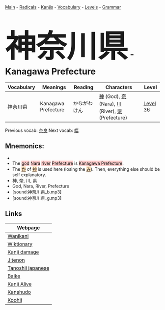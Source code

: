 <style> bigfont {font-size: 100px}</style>
[Main](../README.md) -
[Radicals](../radicals.md) -
[Kanjis](../kanjis.md) -
[Vocabulary](../vocabulary.md) -
[Levels](../levels.md) -
[Grammar](../grammar.md)
# <bigfont> 神奈川県</bigfont> - Kanagawa Prefecture 

| Vocabulary | Meanings | Reading | Characters | Level |
| --- | --- | --- | --- | --- |
| 神奈川県 | Kanagawa Prefecture | かながわけん |  [神](../kanjis/神.md) (God), [奈](../kanjis/奈.md) (Nara), [川](../kanjis/川.md) (River), [県](../kanjis/県.md) (Prefecture) | [Level 36](../levels/wk_level36.md) |

Previous vocab: [奈良](奈良.md) Next vocab: [幅](幅.md) 

## Mnemonics:

* 
* The <span style="background-color:#ffcccb"> god</span> <span style="background-color:#ffcccb"> Nara</span> <span style="background-color:#ffcccb"> river</span> <span style="background-color:#ffcccb"> Prefecture</span> is <span style="background-color:#ffcccb"> Kanagawa Prefecture</span>.
* The <span style="background-color:#fed8b1"> [か](https://jisho.org/search/か)</span> of <span style="background-color:#fed8b1"> [神](https://jisho.org/search/神)</span> is used here (losing the <span style="background-color:#fed8b1"> [み](https://jisho.org/search/み)</span>). Then, everything else should be self explanatory.
* 神, 奈, 川, 県
* God, Nara, River, Prefecture
* [sound:神奈川県_b.mp3]
* [sound:神奈川県_g.mp3]


## Links 

| Webpage |
| --- |
| [Wanikani          ](https://www.wanikani.com/kanji/神奈川県) |
| [Wiktionary        ](https://en.wiktionary.org/wiki/神奈川県) |
| [Kanji damage      ](http://www.kanjidamage.com/kanji/search?utf8=✓&q=神奈川県) |
| [Jitenon           ](https://jitenon.com/kanji/神奈川県) |
| [Tanoshii japanese ](https://www.tanoshiijapanese.com/dictionary/kanji.cfm?k=神奈川県) |
| [Baike             ](https://baike.baidu.com/item/神奈川県) |
| [Kanji Alive       ](https://app.kanjialive.com/神奈川県) |
| [Kanshudo          ](https://www.kanshudo.com/searchmn?q=神奈川県) |
| [Koohii            ](https://kanji.koohii.com/study/kanji/神奈川県) |
